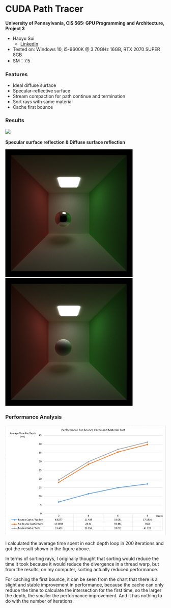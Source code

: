 CUDA Path Tracer
================

**University of Pennsylvania, CIS 565: GPU Programming and Architecture, Project 3**

* Haoyu Sui
  	* [LinkedIn](http://linkedin.com/in/haoyu-sui-721284192)
* Tested on: Windows 10, i5-9600K @ 3.70GHz 16GB, RTX 2070 SUPER 8GB 
* SM：7.5

### Features
* Ideal diffuse surface
* Specular-reflective surface
* Stream compaction for path continue and termination 
* Sort rays with same material
* Cache first bounce

### Results

![](img/iteration.gif)

**Specular surface reflection & Diffuse surface reflection**



<left class="half">
    <img src="img/specular.png"  width="400">
    <img src="img/diffuse.png" width="400">
</left>

### Performance Analysis

![](img/analysis.png)

I calculated the average time spent in each depth loop in 200 iterations and got the result shown in the figure above. 

In terms of sorting rays, I originally thought that sorting would reduce the time it took because it would reduce the divergence in a thread warp, but from the results, on my computer, sorting actually reduced performance.

For caching the first bounce, it can be seen from the chart that there is a slight and stable improvement in performance, because the cache can only reduce the time to calculate the intersection for the first time, so the larger the depth, the smaller the performance improvement. And it has nothing to do with the number of iterations.



